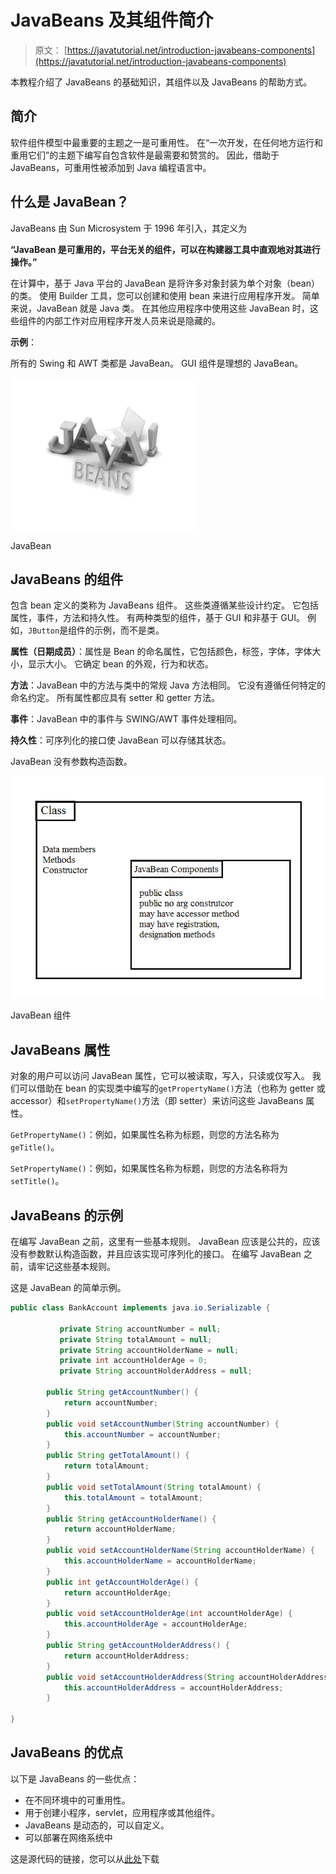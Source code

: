 # JavaBeans 及其组件简介

> 原文： [https://javatutorial.net/introduction-javabeans-components](https://javatutorial.net/introduction-javabeans-components)

本教程介绍了 JavaBeans 的基础知识，其组件以及 JavaBeans 的帮助方式。

## 简介

软件组件模型中最重要的主题之一是可重用性。 在“一次开发，在任何地方运行和重用它们”的主题下编写自包含软件是最需要和赞赏的。 因此，借助于 JavaBeans，可重用性被添加到 Java 编程语言中。

## 什么是 JavaBean？

JavaBeans 由 Sun Microsystem 于 1996 年引入，其定义为

**“JavaBean 是可重用的，平台无关的组件，可以在构建器工具中直观地对其进行操作。”**

在计算中，基于 Java 平台的 JavaBean 是将许多对象封装为单个对象（bean）的类。 使用 Builder 工具，您可以创建和使用 bean 来进行应用程序开发。 简单来说，JavaBean 就是 Java 类。 在其他应用程序中使用这些 JavaBean 时，这些组件的内部工作对应用程序开发人员来说是隐藏的。

**示例**：

所有的 Swing 和 AWT 类都是 JavaBean。 GUI 组件是理想的 JavaBean。

![JavaBean](img/c6cfb8e95a3ced32acaa4ef527742e75.jpg)

JavaBean

## JavaBeans 的组件

包含 bean 定义的类称为 JavaBeans 组件。 这些类遵循某些设计约定。 它包括属性，事件，方法和持久性。 有两种类型的组件，基于 GUI 和非基于 GUI。 例如，`JButton`是组件的示例，而不是类。

**属性（日期成员）**：属性是 Bean 的命名属性，它包括颜色，标签，字体，字体大小，显示大小。 它确定 bean 的外观，行为和状态。

**方法**：JavaBean 中的方法与类中的常规 Java 方法相同。 它没有遵循任何特定的命名约定。 所有属性都应具有 setter 和 getter 方法。

**事件**：JavaBean 中的事件与 SWING/AWT 事件处理相同。

**持久性**：可序列化的接口使 JavaBean 可以存储其状态。

JavaBean 没有参数构造函数。

![JavaBean component model](img/5cc681888039c9de78652086d81f07d6.jpg)

JavaBean 组件

## JavaBeans 属性

对象的用户可以访问 JavaBean 属性，它可以被读取，写入，只读或仅写入。 我们可以借助在 bean 的实现类中编写的`getPropertyName()`方法（也称为 getter 或 accessor）和`setPropertyName()`方法（即 setter）来访问这些 JavaBeans 属性。

`GetPropertyName()`：例如，如果属性名称为标题，则您的方法名称为`geTitle()`。

`SetPropertyName()`：例如，如果属性名称为标题，则您的方法名称将为`setTitle()`。

## JavaBeans 的示例

在编写 JavaBean 之前，这里有一些基本规则。 JavaBean 应该是公共的，应该没有参数默认构造函数，并且应该实现可序列化的接口。 在编写 JavaBean 之前，请牢记这些基本规则。

这是 JavaBean 的简单示例。

```java
public class BankAccount implements java.io.Serializable {

		   private String accountNumber = null;
		   private String totalAmount = null; 
		   private String accountHolderName = null;
		   private int accountHolderAge = 0;
		   private String accountHolderAddress = null;

		public String getAccountNumber() {
			return accountNumber;
		}
		public void setAccountNumber(String accountNumber) {
			this.accountNumber = accountNumber;
		}
		public String getTotalAmount() {
			return totalAmount;
		}
		public void setTotalAmount(String totalAmount) {
			this.totalAmount = totalAmount;
		}
		public String getAccountHolderName() {
			return accountHolderName;
		}
		public void setAccountHolderName(String accountHolderName) {
			this.accountHolderName = accountHolderName;
		}
		public int getAccountHolderAge() {
			return accountHolderAge;
		}
		public void setAccountHolderAge(int accountHolderAge) {
			this.accountHolderAge = accountHolderAge;
		}
		public String getAccountHolderAddress() {
			return accountHolderAddress;
		}
		public void setAccountHolderAddress(String accountHolderAddress) {
			this.accountHolderAddress = accountHolderAddress;
		}	  

}

```

## JavaBeans 的优点

以下是 JavaBeans 的一些优点：

*   在不同环境中的可重用性。
*   用于创建小程序，servlet，应用程序或其他组件。
*   JavaBeans 是动态的，可以自定义。
*   可以部署在网络系统中

这是源代码的链接，您可以从[此处](https://github.com/NeelumAyub/Tutorials/tree/master/JavaBeanExample)下载